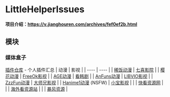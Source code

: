 # LittleHelperIssues

**项目介绍：https://v.jianghouren.com/archives/fef0ef2b.html**

## 模块
### 媒体盒子
[插件仓库](https://github.com/feiyeyuanye/PluginRepository) - 个人插件汇总
|  动漫   | 影视  |
|  ----  | ----  |
| [稀饭动漫](https://github.com/feiyeyuanye/XfaniAnimePlugin)  | [七喜影院](https://github.com/feiyeyuanye/QiXiVodPlugin) |
| [樱花动漫](https://github.com/feiyeyuanye/SakuraAnime3Plugin)  | [FreeOk影视](https://github.com/feiyeyuanye/FreeOkVideoPlugin) |
| [AGE动漫](https://github.com/feiyeyuanye/AGEAnimePlugin)  | [看韩剧](https://github.com/feiyeyuanye/KanHJVideoPlugin) |
| [AnFuns动漫](https://github.com/feiyeyuanye/AnFunsAnimePlugin)  | [LIBVIO影视](https://github.com/feiyeyuanye/LIBVIOVideoPlugin) |
| [ZzzFun动漫](https://github.com/feiyeyuanye/ZzzFunAnimePlugin)  | [大师兄影视](https://github.com/feiyeyuanye/DsxysVodPlugin) |
| [Hanime1动漫](https://github.com/feiyeyuanye/Hanime1Plugin) (NSFW)  | [小宝影视](https://github.com/feiyeyuanye/XiaoBaoTVVodPlugin) |
|   | [快看资源网](https://github.com/feiyeyuanye/KuaiKanVodPlugin) |
|   | [海外看资源站](https://github.com/feiyeyuanye/HaiwaikanVodPlugin) |
|   | [暴风资源](https://github.com/feiyeyuanye/BFZYVodPlugin) |



